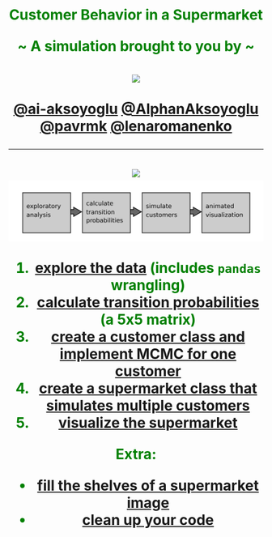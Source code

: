 <h1 align="center", style="color:green"><strong>Customer Behavior in a Supermarket 
<p align="center">~ A simulation brought to you by ~</p>

<img src="http://charterelevator.com/wp-content/uploads/2018/01/four-of-a-kind.png" width="300px" />

<p align = "center"><a href="https://github.com/ai-aksoyoglu">@ai-aksoyoglu</a> <a href="https://github.com/AlphanAksoyoglu">@AlphanAksoyoglu</a>  
<a href="https://github.com/pavrmk">@pavrmk</a>  
<a href="https://github.com/lenaromanenko">@lenaromanenko</a></p>


---
<img src="https://user-images.githubusercontent.com/50272605/110110499-32cd5b80-7daf-11eb-9e0e-354ed4e48956.png" />



<img src="./data/roadmap1.png" style="zoom:50%" />





1. [explore the data](https://krspiced.pythonanywhere.com/chapters/project_markov/data_analysis.html#explore-supermarket-data) (includes `pandas` wrangling)
2. [calculate transition probabilities](https://krspiced.pythonanywhere.com/chapters/project_markov/markov_chain/README.html#transition-probs) (a 5x5 matrix)
3. [create a customer class and implement MCMC for one customer](https://krspiced.pythonanywhere.com/chapters/project_markov/classes/README.html#mcmc-simu)
4. [create a supermarket class that simulates multiple customers](https://krspiced.pythonanywhere.com/chapters/project_markov/program_design/README.html#sim-population)
5. [visualize the supermarket](https://krspiced.pythonanywhere.com/chapters/project_markov/classes/inheritance.html#draw-from-tiles)

Extra:

- [fill the shelves of a supermarket image](https://krspiced.pythonanywhere.com/chapters/project_markov/numpy/README.html#fill-shelves)
- [clean up your code](https://krspiced.pythonanywhere.com/chapters/project_markov/python_code_style/pep8_code_style.html#pylint-ex)  
